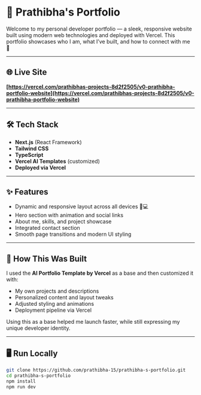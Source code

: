 # 💼 Prathibha's Portfolio

Welcome to my personal developer portfolio — a sleek, responsive website built using modern web technologies and deployed with Vercel. This portfolio showcases who I am, what I’ve built, and how to connect with me 🚀

---

## 🌐 Live Site


**[https://vercel.com/prathibhas-projects-8d2f2505/v0-prathibha-portfolio-website](https://vercel.com/prathibhas-projects-8d2f2505/v0-prathibha-portfolio-website)**


---

## 🛠 Tech Stack

- **Next.js** (React Framework)
- **Tailwind CSS**
- **TypeScript**
- **Vercel AI Templates** (customized)
- **Deployed via Vercel**

---

## ✨ Features

- Dynamic and responsive layout across all devices 📱💻
- Hero section with animation and social links
- About me, skills, and project showcase
- Integrated contact section
- Smooth page transitions and modern UI styling

---

## 🧠 How This Was Built

I used the **AI Portfolio Template by Vercel** as a base and then customized it with:

- My own projects and descriptions
- Personalized content and layout tweaks
- Adjusted styling and animations
- Deployment pipeline via Vercel

Using this as a base helped me launch faster, while still expressing my unique developer identity.

---

## 🖥️ Run Locally

```bash
git clone https://github.com/prathibha-15/prathibha-s-portfolio.git
cd prathibha-s-portfolio
npm install
npm run dev


